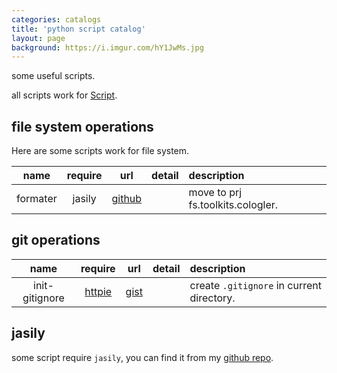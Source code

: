```yaml
---
categories: catalogs
title: 'python script catalog'
layout: page
background: https://i.imgur.com/hY1JwMs.jpg
---
```


some useful scripts.

all scripts work for [Script][0].

<!-- more -->

## file system operations

Here are some scripts work for file system.

name|require|url|detail|description
:-:|:-:|:-:|:-|:-
formater|jasily|[github][1]||move to prj fs.toolkits.cologler.

## git operations

name|require|url|detail|description
:-:|:-:|:-:|:-|:-
init-gitignore|[httpie][5]|[gist][4]||create `.gitignore` in current directory.

## jasily

some script require `jasily`, you can find it from my [github repo][2].

[0]: https://github.com/Cologler/Script
[1]: https://github.com/Cologler/fs.toolkits.cologler
[2]: https://github.com/Cologler/py.jasily.cologler
[4]: https://gist.github.com/Cologler/505b4afc8db05e5641304aaebac27d3a
[5]: https://github.com/jkbrzt/httpie